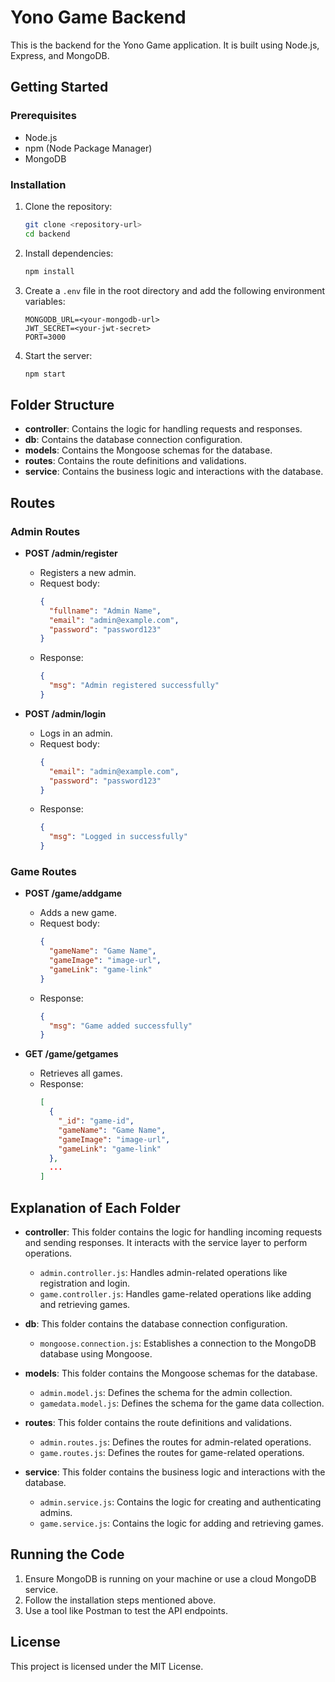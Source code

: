 # Yono Game Backend

This is the backend for the Yono Game application. It is built using Node.js, Express, and MongoDB.

## Getting Started

### Prerequisites

- Node.js
- npm (Node Package Manager)
- MongoDB

### Installation

1. Clone the repository:
   ```sh
   git clone <repository-url>
   cd backend
   ```

2. Install dependencies:
   ```sh
   npm install
   ```

3. Create a `.env` file in the root directory and add the following environment variables:
   ```env
   MONGODB_URL=<your-mongodb-url>
   JWT_SECRET=<your-jwt-secret>
   PORT=3000
   ```

4. Start the server:
   ```sh
   npm start
   ```

## Folder Structure

- **controller**: Contains the logic for handling requests and responses.
- **db**: Contains the database connection configuration.
- **models**: Contains the Mongoose schemas for the database.
- **routes**: Contains the route definitions and validations.
- **service**: Contains the business logic and interactions with the database.

## Routes

### Admin Routes

- **POST /admin/register**
  - Registers a new admin.
  - Request body:
    ```json
    {
      "fullname": "Admin Name",
      "email": "admin@example.com",
      "password": "password123"
    }
    ```
  - Response:
    ```json
    {
      "msg": "Admin registered successfully"
    }
    ```

- **POST /admin/login**
  - Logs in an admin.
  - Request body:
    ```json
    {
      "email": "admin@example.com",
      "password": "password123"
    }
    ```
  - Response:
    ```json
    {
      "msg": "Logged in successfully"
    }
    ```

### Game Routes

- **POST /game/addgame**
  - Adds a new game.
  - Request body:
    ```json
    {
      "gameName": "Game Name",
      "gameImage": "image-url",
      "gameLink": "game-link"
    }
    ```
  - Response:
    ```json
    {
      "msg": "Game added successfully"
    }
    ```

- **GET /game/getgames**
  - Retrieves all games.
  - Response:
    ```json
    [
      {
        "_id": "game-id",
        "gameName": "Game Name",
        "gameImage": "image-url",
        "gameLink": "game-link"
      },
      ...
    ]
    ```

## Explanation of Each Folder

- **controller**: This folder contains the logic for handling incoming requests and sending responses. It interacts with the service layer to perform operations.
  - `admin.controller.js`: Handles admin-related operations like registration and login.
  - `game.controller.js`: Handles game-related operations like adding and retrieving games.

- **db**: This folder contains the database connection configuration.
  - `mongoose.connection.js`: Establishes a connection to the MongoDB database using Mongoose.

- **models**: This folder contains the Mongoose schemas for the database.
  - `admin.model.js`: Defines the schema for the admin collection.
  - `gamedata.model.js`: Defines the schema for the game data collection.

- **routes**: This folder contains the route definitions and validations.
  - `admin.routes.js`: Defines the routes for admin-related operations.
  - `game.routes.js`: Defines the routes for game-related operations.

- **service**: This folder contains the business logic and interactions with the database.
  - `admin.service.js`: Contains the logic for creating and authenticating admins.
  - `game.service.js`: Contains the logic for adding and retrieving games.

## Running the Code

1. Ensure MongoDB is running on your machine or use a cloud MongoDB service.
2. Follow the installation steps mentioned above.
3. Use a tool like Postman to test the API endpoints.

## License

This project is licensed under the MIT License.
